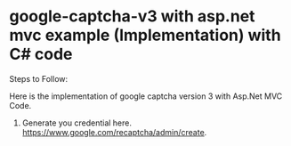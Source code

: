 # google-captcha-v3 with asp.net mvc example (Implementation) with C# code

Steps to Follow:

Here is the implementation of google captcha version 3 with Asp.Net MVC Code.
1. Generate you credential here.
  https://www.google.com/recaptcha/admin/create.


